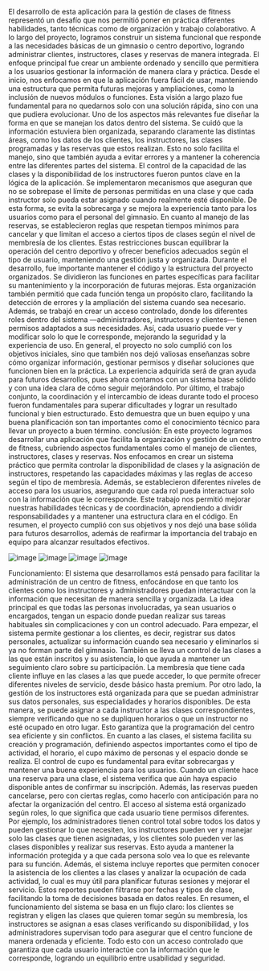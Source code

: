 El desarrollo de esta aplicación para la gestión de clases de fitness representó un
desafío que nos permitió poner en práctica diferentes habilidades, tanto técnicas
como de organización y trabajo colaborativo. A lo largo del proyecto, logramos
construir un sistema funcional que responde a las necesidades básicas de un
gimnasio o centro deportivo, logrando administrar clientes, instructores, clases y
reservas de manera integrada.
El enfoque principal fue crear un ambiente ordenado y sencillo que permitiera a
los usuarios gestionar la información de manera clara y práctica. Desde el inicio,
nos enfocamos en que la aplicación fuera fácil de usar, manteniendo una
estructura que permita futuras mejoras y ampliaciones, como la inclusión de
nuevos módulos o funciones. Esta visión a largo plazo fue fundamental para no
quedarnos solo con una solución rápida, sino con una que pudiera evolucionar.
Uno de los aspectos más relevantes fue diseñar la forma en que se manejan los
datos dentro del sistema. Se cuidó que la información estuviera bien organizada,
separando claramente las distintas áreas, como los datos de los clientes, los
instructores, las clases programadas y las reservas que estos realizan. Esto no
solo facilita el manejo, sino que también ayuda a evitar errores y a mantener la
coherencia entre las diferentes partes del sistema.
El control de la capacidad de las clases y la disponibilidad de los instructores
fueron puntos clave en la lógica de la aplicación. Se implementaron mecanismos
que aseguran que no se sobrepase el límite de personas permitidas en una clase y
que cada instructor solo pueda estar asignado cuando realmente esté disponible.
De esta forma, se evita la sobrecarga y se mejora la experiencia tanto para los
usuarios como para el personal del gimnasio.
En cuanto al manejo de las reservas, se establecieron reglas que respetan
tiempos mínimos para cancelar y que limitan el acceso a ciertos tipos de clases
según el nivel de membresía de los clientes. Estas restricciones buscan equilibrar
la operación del centro deportivo y ofrecer beneficios adecuados según el tipo de
usuario, manteniendo una gestión justa y organizada.
Durante el desarrollo, fue importante mantener el código y la estructura del
proyecto organizados. Se dividieron las funciones en partes específicas para
facilitar su mantenimiento y la incorporación de futuras mejoras. Esta
organización también permitió que cada función tenga un propósito claro,
facilitando la detección de errores y la ampliación del sistema cuando sea
necesario.
Además, se trabajó en crear un acceso controlado, donde los diferentes roles
dentro del sistema —administradores, instructores y clientes— tienen permisos
adaptados a sus necesidades. Así, cada usuario puede ver y modificar solo lo que
le corresponde, mejorando la seguridad y la experiencia de uso.
En general, el proyecto no solo cumplió con los objetivos iniciales, sino que
también nos dejó valiosas enseñanzas sobre cómo organizar información,
gestionar permisos y diseñar soluciones que funcionen bien en la práctica. La
experiencia adquirida será de gran ayuda para futuros desarrollos, pues ahora
contamos con un sistema base sólido y con una idea clara de cómo seguir
mejorándolo.
Por último, el trabajo conjunto, la coordinación y el intercambio de ideas durante
todo el proceso fueron fundamentales para superar dificultades y lograr un
resultado funcional y bien estructurado. Esto demuestra que un buen equipo y una
buena planificación son tan importantes como el conocimiento técnico para llevar
un proyecto a buen término.
conclusión:
En este proyecto logramos desarrollar una aplicación que facilita la organización y
gestión de un centro de fitness, cubriendo aspectos fundamentales como el
manejo de clientes, instructores, clases y reservas. Nos enfocamos en crear un
sistema práctico que permita controlar la disponibilidad de clases y la asignación
de instructores, respetando las capacidades máximas y las reglas de acceso
según el tipo de membresía. Además, se establecieron diferentes niveles de
acceso para los usuarios, asegurando que cada rol pueda interactuar solo con la
información que le corresponde. Este trabajo nos permitió mejorar nuestras
habilidades técnicas y de coordinación, aprendiendo a dividir responsabilidades y
a mantener una estructura clara en el código. En resumen, el proyecto cumplió
con sus objetivos y nos dejó una base sólida para futuros desarrollos, además de
reafirmar la importancia del trabajo en equipo para alcanzar resultados efectivos.

![image](https://github.com/user-attachments/assets/9ed83146-3c6f-4b75-a544-d34f6d9c5578)
![image](https://github.com/user-attachments/assets/724938f5-eec4-4875-8fd5-291e760f9909)
![image](https://github.com/user-attachments/assets/c13ff009-e9cf-4490-8667-97491711435e)
![image](https://github.com/user-attachments/assets/cf84f85f-db37-4e38-901d-c61f2fc73563)

Funcionamiento:
El sistema que desarrollamos está pensado para facilitar la administración de un
centro de fitness, enfocándose en que tanto los clientes como los instructores y
administradores puedan interactuar con la información que necesitan de manera
sencilla y organizada. La idea principal es que todas las personas involucradas, ya
sean usuarios o encargados, tengan un espacio donde puedan realizar sus tareas
habituales sin complicaciones y con un control adecuado.
Para empezar, el sistema permite gestionar a los clientes, es decir, registrar sus
datos personales, actualizar su información cuando sea necesario y eliminarlos si
ya no forman parte del gimnasio. También se lleva un control de las clases a las
que están inscritos y su asistencia, lo que ayuda a mantener un seguimiento claro
sobre su participación. La membresía que tiene cada cliente influye en las clases
a las que puede acceder, lo que permite ofrecer diferentes niveles de servicio,
desde básico hasta premium.
Por otro lado, la gestión de los instructores está organizada para que se puedan
administrar sus datos personales, sus especialidades y horarios disponibles. De
esta manera, se puede asignar a cada instructor a las clases correspondientes,
siempre verificando que no se dupliquen horarios o que un instructor no esté
ocupado en otro lugar. Esto garantiza que la programación del centro sea eficiente
y sin conflictos.
En cuanto a las clases, el sistema facilita su creación y programación, definiendo
aspectos importantes como el tipo de actividad, el horario, el cupo máximo de
personas y el espacio donde se realiza. El control de cupo es fundamental para
evitar sobrecargas y mantener una buena experiencia para los usuarios. Cuando
un cliente hace una reserva para una clase, el sistema verifica que aún haya
espacio disponible antes de confirmar su inscripción. Además, las reservas
pueden cancelarse, pero con ciertas reglas, como hacerlo con anticipación para
no afectar la organización del centro.
El acceso al sistema está organizado según roles, lo que significa que cada
usuario tiene permisos diferentes. Por ejemplo, los administradores tienen control
total sobre todos los datos y pueden gestionar lo que necesiten, los instructores
pueden ver y manejar solo las clases que tienen asignadas, y los clientes solo
pueden ver las clases disponibles y realizar sus reservas. Esto ayuda a mantener
la información protegida y a que cada persona solo vea lo que es relevante para su
función.
Además, el sistema incluye reportes que permiten conocer la asistencia de los
clientes a las clases y analizar la ocupación de cada actividad, lo cual es muy útil
para planificar futuras sesiones y mejorar el servicio. Estos reportes pueden
filtrarse por fechas y tipos de clase, facilitando la toma de decisiones basada en
datos reales.
En resumen, el funcionamiento del sistema se basa en un flujo claro: los clientes
se registran y eligen las clases que quieren tomar según su membresía, los
instructores se asignan a esas clases verificando su disponibilidad, y los
administradores supervisan todo para asegurar que el centro funcione de manera
ordenada y eficiente. Todo esto con un acceso controlado que garantiza que cada
usuario interactúe con la información que le corresponde, logrando un equilibrio
entre usabilidad y seguridad.



